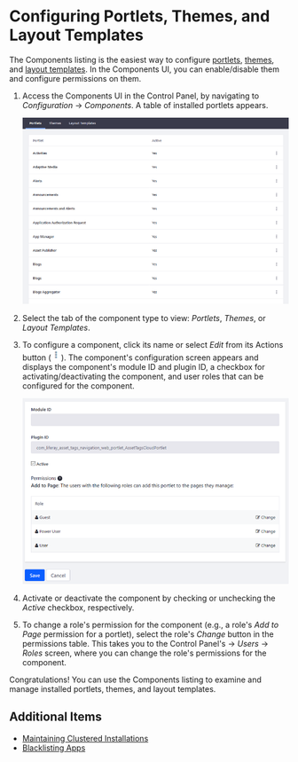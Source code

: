 # Configuring Portlets, Themes,  and Layout Templates

The Components listing is the easiest way to configure [portlets](https://help.liferay.com/hc/en-us/articles/360029046351-Introduction-to-Portlets), [themes](https://help.liferay.com/hc/en-us/articles/360035581011-UI-Architecture#themes), and [layout templates](https://help.liferay.com/hc/en-us/articles/360028726612-Layout-Templates). In the Components UI, you can enable/disable them and configure permissions on them.

1. Access the Components UI in the Control Panel, by navigating to *Configuration* &rarr; *Components*. A table of installed portlets appears.

    ![In the Components UI, you can manage the portlets, themes, and layout templates installed on your DXP instance.](./configuring-portlets-themes-and-layout-templates/images/01.png)

1. Select the tab of the component type to view: *Portlets*, *Themes*, or *Layout Templates*.

1. To configure a component, click its name or select *Edit* from its Actions button (![Actions](./configuring-portlets-themes-and-layout-templates/images/02.png)). The component's configuration screen appears and displays the component's module ID and plugin ID, a checkbox for activating/deactivating the component, and user roles that can be configured for the component.

    ![You can activate or deactivate a component, and change its permissions.](./configuring-portlets-themes-and-layout-templates/images/03.png)

1. Activate or deactivate the component by checking or unchecking the *Active* checkbox, respectively.

1. To change a role's permission for the component (e.g., a role's *Add to Page* permission for a portlet), select the role's *Change* button in the permissions table. This takes you to the Control Panel's &rarr; *Users* &rarr; *Roles* screen, where you can change the role's permissions for the component.

Congratulations! You can use the Components listing to examine and manage installed portlets, themes, and layout templates.

## Additional Items

* [Maintaining Clustered Installations](../../installation-and-upgrades/maintaining-a-liferay-dxp-installation/maintaining-clustered-installations/maintaining-clustered-installations.md)
* [Blacklisting Apps](./blacklisting-apps.md)
